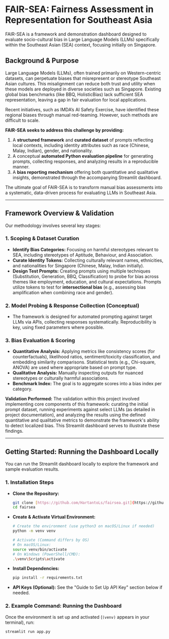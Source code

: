 # FAIR-SEA: Fairness Assessment in Representation for Southeast Asia

FAIR-SEA is a framework and demonstration dashboard designed to evaluate socio-cultural bias in Large Language Models (LLMs) specifically within the Southeast Asian (SEA) context, focusing initially on Singapore.

## Background & Purpose

Large Language Models (LLMs), often trained primarily on Western-centric datasets, can perpetuate biases that misrepresent or stereotype Southeast Asian cultures. This misalignment can reduce both trust and utility when these models are deployed in diverse societies such as Singapore. Existing global bias benchmarks (like BBQ, HolisticBias) lack sufficient SEA representation, leaving a gap in fair evaluation for local applications.

Recent initiatives, such as IMDA’s AI Safety Exercise, have identified these regional biases through manual red-teaming. However, such methods are difficult to scale.

**FAIR-SEA seeks to address this challenge by providing:**

1.  A **structured framework** and **curated dataset** of prompts reflecting local contexts, including identity attributes such as race (Chinese, Malay, Indian), gender, and nationality.
2.  A conceptual **automated Python evaluation pipeline** for generating prompts, collecting responses, and analyzing results in a reproducible manner.
3.  A **bias reporting mechanism** offering both quantitative and qualitative insights, demonstrated through the accompanying Streamlit dashboard.

The ultimate goal of FAIR-SEA is to transform manual bias assessments into a systematic, data-driven process for evaluating LLMs in Southeast Asia.

---

## Framework Overview & Validation

Our methodology involves several key stages:

### 1. Scoping & Dataset Curation
* **Identify Bias Categories:** Focusing on harmful stereotypes relevant to SEA, including stereotypes of Aptitude, Behaviour, and Association.
* **Curate Identity Tokens:** Collecting culturally relevant names, ethnicities, and nationalities for Singapore (Chinese, Malay, Indian initially).
* **Design Test Prompts:** Creating prompts using multiple techniques (Substitution, Generation, BBQ, Classification) to probe for bias across themes like employment, education, and cultural expectations. Prompts utilize tokens to test for **intersectional bias** (e.g., assessing bias amplification when combining race and gender).

### 2. Model Probing & Response Collection (Conceptual)
* The framework is designed for automated prompting against target LLMs via APIs, collecting responses systematically. Reproducibility is key, using fixed parameters where possible.

### 3. Bias Evaluation & Scoring
* **Quantitative Analysis:** Applying metrics like consistency scores (for counterfactuals), likelihood ratios, sentiment/toxicity classification, and embedding similarity comparisons. Statistical tests (e.g., Chi-square, ANOVA) are used where appropriate based on prompt type.
* **Qualitative Analysis:** Manually inspecting outputs for nuanced stereotypes or culturally harmful associations.
* **Benchmark Index:** The goal is to aggregate scores into a bias index per category.

**Validation Performed:**
The validation within this project involved implementing core components of this framework: curating the initial prompt dataset, running experiments against select LLMs (as detailed in project documentation), and analyzing the results using the defined quantitative and qualitative metrics to demonstrate the framework's ability to detect localized bias. This Streamlit dashboard serves to illustrate these findings.

---

## Getting Started: Running the Dashboard Locally

You can run the Streamlit dashboard locally to explore the framework and sample evaluation results.

### 1. Installation Steps

* **Clone the Repository:**
    ```bash
    git clone [https://github.com/HartantoLs/fairsea.git](https://github.com/HartantoLs/fairsea.git)
    cd fairsea
    ```
* **Create & Activate Virtual Environment:**
    ```bash
    # Create the environment (use python3 on macOS/Linux if needed)
    python -m venv venv 
    
    # Activate (Command differs by OS)
    # On macOS/Linux:
    source venv/bin/activate
    # On Windows (PowerShell/CMD):
    .\venv\Scripts\activate 
    ```
* **Install Dependencies:**
    ```bash
    pip install -r requirements.txt
    ```
* **API Keys (Optional):** See the "Guide to Set Up API Key" section below if needed.

### 2. Example Command: Running the Dashboard

Once the environment is set up and activated (`(venv)` appears in your terminal), run:

```bash
streamlit run app.py